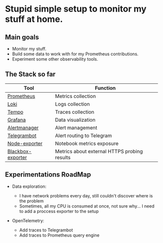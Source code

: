 # Stupid simple setup to monitor my stuff at home.

## Main goals

* Monitor my stuff.
* Build some data to work with for my Prometheus contributions.
* Experiment some other observability tools.

## The Stack so far

| Tool    | Function   |
|---------------|---------------------------|
| [Prometheus](https://github.com/prometheus/prometheus)    | Metrics collection   |
| [Loki](https://github.com/grafana/loki) | Logs collection |
| [Tempo](https://github.com/grafana/tempo) | Traces collection |
| [Grafana](https://github.com/grafana/grafana)       | Data visualization        |
| [Alertmanager](https://github.com/prometheus/alertmanager)  | Alert management          |
| [Telegrambot](https://github.com/metalmatze/alertmanager-bot)   | Alert routing to Telegram |
| [Node-exporter](https://github.com/prometheus/node_exporter) | Notebook metrics exposure |
| [Blackbox-exporter](https://github.com/prometheus/blackbox_exporter) | Metrics about external HTTPS probing results |

## Experimentations RoadMap
* Data exploration:
  * I have network problems every day, still couldn't discover where is the problem
  * Sometimes, all my CPU is consumed at once, not sure why... I need to add a proccess exporter to the setup

* OpenTelemetry:
  * Add traces to Telegrambot
  * Add traces to Prometheus query engine
